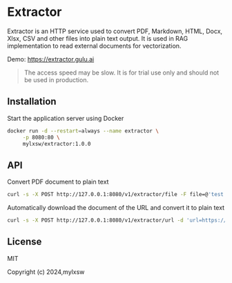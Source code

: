 # Extractor

Extractor is an HTTP service used to convert PDF, Markdown, HTML, Docx, Xlsx, CSV and other files into plain text output. It is used in RAG implementation to read external documents for vectorization.

Demo: https://extractor.gulu.ai

> The access speed may be slow. It is for trial use only and should not be used in production.

## Installation

Start the application server using Docker

```bash
docker run -d --restart=always --name extractor \
     -p 8080:80 \
     mylxsw/extractor:1.0.0
```

## API

Convert PDF document to plain text

```bash
curl -s -X POST http://127.0.0.1:8080/v1/extractor/file -F file=@'test.pdf'
```

Automatically download the document of the URL and convert it to plain text

```bash
curl -s -X POST http://127.0.0.1:8080/v1/extractor/url -d 'url=https://example.com/test.pdf'
```

## License

MIT

Copyright (c) 2024,mylxsw
